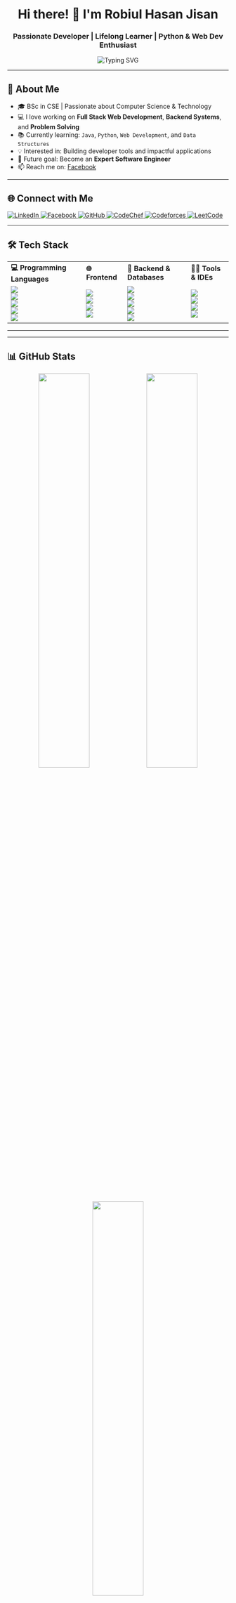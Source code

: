 <h1 align="center">Hi there! 👋 I'm Robiul Hasan Jisan</h1>
<h3 align="center">Passionate Developer | Lifelong Learner | Python & Web Dev Enthusiast</h3>

<p align="center">
  <img src="https://readme-typing-svg.herokuapp.com?font=Fira+Code&size=22&pause=1000&center=true&width=435&lines=Python+%7C+Java+%7C+Web+Developer;Passionate+about+learning+new+tech;Loves+Problem+Solving+%F0%9F%A7%90;Explore+%7C+Build+%7C+Repeat" alt="Typing SVG" />
</p>

---

## 🚀 About Me

- 🎓 BSc in CSE | Passionate about Computer Science & Technology
- 💻 I love working on **Full Stack Web Development**, **Backend Systems**, and **Problem Solving**
- 📚 Currently learning: `Java`, `Python`, `Web Development`, and `Data Structures`
- 💡 Interested in: Building developer tools and impactful applications
- 🎯 Future goal: Become an **Expert Software Engineer**
- 📫 Reach me on: [Facebook](https://www.facebook.com/robiulhasa88/)

---

## 🌐 Connect with Me

<p align="left">
  <a href="https://www.linkedin.com/in/robiul-hasan-45766228b/" target="_blank" rel="noopener noreferrer">
    <img src="https://img.shields.io/badge/LinkedIn-0077B5?style=flat&logo=linkedin&logoColor=white" alt="LinkedIn"/>
  </a>
  
  <a href="https://www.facebook.com/robiulhasa88/" target="_blank" rel="noopener noreferrer">
    <img src="https://img.shields.io/badge/Facebook-1877F2?style=flat&logo=facebook&logoColor=white" alt="Facebook"/>
  </a>
  
  <a href="https://github.com/RoBiul-Hasan-Jisan" target="_blank" rel="noopener noreferrer">
    <img src="https://img.shields.io/badge/GitHub-181717?style=flat&logo=github&logoColor=white" alt="GitHub"/>
  </a>

  <a href="https://www.codechef.com/users/ro_biul_hasan" target="_blank" rel="noopener noreferrer">
    <img src="https://img.shields.io/badge/CodeChef-5B4638?style=flat&logo=codechef&logoColor=white" alt="CodeChef"/>
  </a>

  <a href="https://codeforces.com/profile/iamrobiulhasan" target="_blank" rel="noopener noreferrer">
    <img src="https://img.shields.io/badge/Codeforces-1F8ACB?style=flat&logo=codeforces&logoColor=white" alt="Codeforces"/>
  </a>

  <a href="#" target="_blank" rel="noopener noreferrer">
    <img src="https://img.shields.io/badge/LeetCode-000000?style=flat&logo=leetcode&logoColor=yellow" alt="LeetCode"/>
  </a>
</p>


---

## 🛠️ Tech Stack

<table>
  <tr>
    <td><strong>💻 Programming Languages</strong></td>
    <td><strong>🌐 Frontend</strong></td>
    <td><strong>🧰 Backend & Databases</strong></td>
    <td><strong>🧑‍💻 Tools & IDEs</strong></td>
  </tr>
  <tr>
    <td>
      <img src="https://img.shields.io/badge/C-00599C?style=flat&logo=c&logoColor=white" />
      <br>
      <img src="https://img.shields.io/badge/C++-00599C?style=flat&logo=c%2B%2B&logoColor=white" />
      <br>
      <img src="https://img.shields.io/badge/Java-ED8B00?style=flat&logo=java&logoColor=white" />
      <br>
      <img src="https://img.shields.io/badge/Python-3776AB?style=flat&logo=python&logoColor=white" />
      <br>
      <img src="https://img.shields.io/badge/JavaScript-F7DF1E?style=flat&logo=javascript&logoColor=black" />
    </td>
    <td>
      <img src="https://img.shields.io/badge/HTML5-E34F26?style=flat&logo=html5&logoColor=white" />
      <br>
      <img src="https://img.shields.io/badge/CSS3-1572B6?style=flat&logo=css3&logoColor=white" />
      <br>
      <img src="https://img.shields.io/badge/React-61DAFB?style=flat&logo=react&logoColor=black" />
      <br>
      <img src="https://img.shields.io/badge/Tailwind-06B6D4?style=flat&logo=tailwindcss&logoColor=white" />
    </td>
    <td>
      <img src="https://img.shields.io/badge/Node.js-339933?style=flat&logo=nodedotjs&logoColor=white" />
      <br>
      <img src="https://img.shields.io/badge/Flask-000000?style=flat&logo=flask&logoColor=white" />
      <br>
      <img src="https://img.shields.io/badge/PHP-777BB4?style=flat&logo=php&logoColor=white" />
      <br>
      <img src="https://img.shields.io/badge/MySQL-00758F?style=flat&logo=mysql&logoColor=white" />
      <br>
      <img src="https://img.shields.io/badge/MongoDB-47A248?style=flat&logo=mongodb&logoColor=white" />
    </td>
    <td>
      <img src="https://img.shields.io/badge/Git-F05032?style=flat&logo=git&logoColor=white" />
      <br>
      <img src="https://img.shields.io/badge/VS_Code-007ACC?style=flat&logo=visualstudiocode&logoColor=white" />
      <br>
      <img src="https://img.shields.io/badge/XAMPP-FB7A24?style=flat&logo=xampp&logoColor=white" />
      <br>
      <img src="https://img.shields.io/badge/Docker-2496ED?style=flat&logo=docker&logoColor=white" />
    </td>
  </tr>
</table>

---

---

## 📊 GitHub Stats

<p align="center">
  <img src="https://github-readme-stats.vercel.app/api?username=RoBiul-Hasan-Jisan&show_icons=true&theme=tokyonight&hide_border=true" width="48%" />
  <img src="https://github-readme-streak-stats.herokuapp.com/?user=RoBiul-Hasan-Jisan&theme=tokyonight&hide_border=true" width="48%" />
</p>

<p align="center">
  <img src="https://github-readme-stats.vercel.app/api/top-langs/?username=RoBiul-Hasan-Jisan&layout=compact&theme=tokyonight&hide_border=true&langs_count=20" width="48%" />
</p>


---

<p align="center">
  🚀 Always curious, always building  
  🔥 Let's build the future together!
</p>
